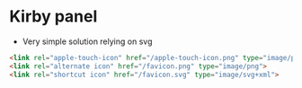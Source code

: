 # Kirby panel

- Very simple solution relying on svg

```html
<link rel="apple-touch-icon" href="/apple-touch-icon.png" type="image/png">
<link rel="alternate icon" href="/favicon.png" type="image/png">
<link rel="shortcut icon" href="/favicon.svg" type="image/svg+xml">
```